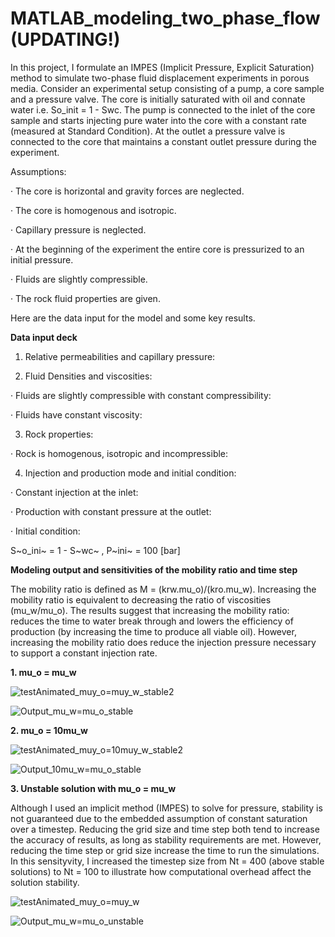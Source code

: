 # MATLAB_modeling_two_phase_flow (UPDATING!)

In this project, I formulate an IMPES (Implicit Pressure, Explicit Saturation) method to simulate two-phase fluid displacement experiments in porous media. Consider an experimental setup consisting of a pump, a core sample and a pressure valve. The core is initially saturated with oil and connate water i.e. So_init = 1 - Swc. The pump is connected to the inlet of the core sample and starts injecting pure water into the core with a constant rate (measured at Standard Condition). At the outlet a pressure valve is connected to the core that maintains a constant outlet pressure during the experiment.


Assumptions:

· The core is horizontal and gravity forces are neglected.

· The core is homogenous and isotropic.

· Capillary pressure is neglected.

· At the beginning of the experiment the entire core is pressurized to an initial pressure.

· Fluids are slightly compressible.

· The rock fluid properties are given.


Here are the data input for the model and some key results.

**Data input deck**

1. Relative permeabilities and capillary pressure:

2. Fluid Densities and viscosities:

· Fluids are slightly compressible with constant compressibility:

· Fluids have constant viscosity:

3. Rock properties:

· Rock is homogenous, isotropic and incompressible:

4. Injection and production mode and initial condition:

· Constant injection at the inlet:

· Production with constant pressure at the outlet:

· Initial condition:

   S~o_ini~ = 1 - S~wc~ , P~ini~ = 100 [bar]


**Modeling output and sensitivities of the mobility ratio and time step**

The mobility ratio is defined as M = (krw.mu_o)/(kro.mu_w). Increasing the mobility ratio is equivalent to decreasing the ratio of viscosities (mu_w/mu_o). The results suggest that increasing the mobility ratio: reduces the time to water break through and lowers the efficiency of production (by increasing the time to produce all viable oil). However, increasing the mobility ratio does reduce the injection pressure necessary to support a constant injection rate.

**1. mu_o = mu_w**

![testAnimated_muy_o=muy_w_stable2](https://user-images.githubusercontent.com/86640902/219100477-30e5523c-839d-4723-962c-1a01ee403478.gif)


![Output_mu_w=mu_o_stable](https://user-images.githubusercontent.com/86640902/219101223-1076c638-db15-4844-aaf9-38801aa84b69.jpg)


**2. mu_o = 10mu_w**

![testAnimated_muy_o=10muy_w_stable2](https://user-images.githubusercontent.com/86640902/219100542-a2bb8634-b695-44d9-959a-bcf49ab8fc25.gif)

![Output_10mu_w=mu_o_stable](https://user-images.githubusercontent.com/86640902/219100790-de0c854f-1f95-4b78-840b-fd5ccbead061.jpg)

**3. Unstable solution with mu_o = mu_w**

Although I used an implicit method (IMPES) to solve for pressure, stability is not guaranteed due to the embedded assumption of constant saturation over a timestep. Reducing the grid size and time step both tend to increase the accuracy of results, as long as stability
requirements are met. However, reducing the time step or grid size increase the time to run the simulations. In this sensityvity, I increased the timestep size from Nt = 400 (above stable solutions) to Nt = 100 to illustrate how computational overhead affect the solution stability.   

![testAnimated_muy_o=muy_w](https://user-images.githubusercontent.com/86640902/219053413-d4b16f24-548b-4912-b58d-d7b184ec41a2.gif)

![Output_mu_w=mu_o_unstable](https://user-images.githubusercontent.com/86640902/219101361-1d59c26b-1282-47b2-ba3e-f49efd3ceb5b.jpg)


